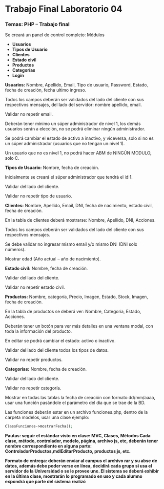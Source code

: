 # Trabajo Final Laboratorio 04

### Temas: PHP – Trabajo final

Se creará un panel de control completo:
Módulos

- **Usuarios**
- **Tipos de Usuario**
- **Clientes**
- **Estado civil**
- **Productos**
- **Categorías**
- **Login**

**Usuarios:** Nombre, Apellido, Email, Tipo de usuario, Password, Estado, fecha de
creación, fecha ultimo ingreso.

Todos los campos deberán ser validados del lado del cliente con sus respectivos mensajes, del lado del servidor: nombre apellido, email.

Validar no repetir email.

Deberán tener mínimo un súper administrador de nivel 1, los demás usuarios serán a elección, no se podrá eliminar ningún administrador.

Se podrá cambiar el estado de activo a inactivo, y viceversa, solo si no es un súper administrador (usuarios que no tengan un nivel 1).

Un usuario que no es nivel 1, no podrá hacer ABM de NINGÚN MODULO, solo C.

**Tipos de Usuario:** Nombre, fecha de creación.

Inicialmente se creará el súper administrador que tendrá el id 1.

Validar del lado del cliente.

Validar no repetir tipo de usuario.

**Clientes:** Nombre, Apellido, Email, DNI, fecha de nacimiento, estado civil, fecha de
creación.

En la tabla de clientes deberá mostrarse: Nombre, Apellido, DNI, Acciones.

Todos los campos deberán ser validados del lado del cliente con sus respectivos mensajes.

Se debe validar no ingresar mismo email y/o mismo DNI (DNI solo números).

Mostrar edad (Año actual – año de nacimiento).

**Estado civil:** Nombre, fecha de creación.

Validar del lado del cliente.

Validar no repetir estado civil.

**Productos:** Nombre, categoría, Precio, Imagen, Estado, Stock, Imagen, fecha de creación.

En la tabla de productos se deberá ver: Nombre, Categoría, Estado, Acciones.

Deberán tener un botón para ver más detalles en una ventana modal, con toda la información del producto.

En editar se podrá cambiar el estado: activo o inactivo.

Validar del lado del cliente todos los tipos de datos.

Validar no repetir productos.

**Categorías:** Nombre, fecha de creación.

Validar del lado del cliente.

Validar no repetir categoría.

Mostrar en todas las tablas la fecha de creación con formato dd/mm/aaaa, usar una función pasándole el parámetro del día que se trae de la BD.

Las funciones deberán estar en un archivo funciones.php, dentro de la carpeta modelos, usar una clase ejemplo:

```php
ClassFunciones->mostrarFecha();
```

**Pautas: seguir el estándar visto en clase: MVC, Clases, Métodos
Cada clase, método, controlador, modelo, página, archivo js, etc, deberán tener nombre correspondiente en alguna parte: ControladorProductos,mdlEditarProducto, productos js, etc.**

**Formato de entrega: deberán enviar al campus el archivo rar y su abse de
datos, además debe poder verse en línea, decidirá cada grupo si usa el
servidor de la Universidad o se le provee uno.
El sistema se deberá exhibir en la última clase, mostrarán lo programado
en uso y cada alumno expondrá que parte del sistema realizó**
